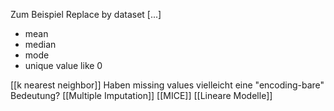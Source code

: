 Zum Beispiel
Replace by dataset [...]
- mean
- median
- mode
- unique value like 0

[[k nearest neighbor]]
Haben missing values vielleicht eine "encoding-bare" Bedeutung?
[[Multiple Imputation]]
[[MICE]]
[[Lineare Modelle]]
